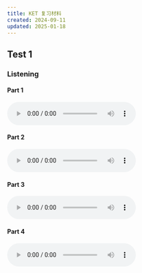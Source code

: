 ```yaml
---
title: KET 复习材料
created: 2024-09-11
updated: 2025-01-18
---
```


## Test 1

### Listening

#### Part 1

<audio controls>
  <source src="https://mini-elephant-1318622621.cos.ap-chongqing.myqcloud.com/english/Key2-test1-part1.mp3" type="audio/mp3">
</audio>

#### Part 2

<audio controls>
  <source src="https://mini-elephant-1318622621.cos.ap-chongqing.myqcloud.com/english/Key2-test1-part2.mp3" type="audio/mp3">
</audio>

#### Part 3

<audio controls>
  <source src="https://mini-elephant-1318622621.cos.ap-chongqing.myqcloud.com/english/Key2-test1-part3.mp3" type="audio/mp3">
</audio>

#### Part 4

<audio controls>
  <source src="https://mini-elephant-1318622621.cos.ap-chongqing.myqcloud.com/english/Key2-test1-part4.mp3" type="audio/mp3">
</audio>
